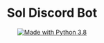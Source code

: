 <h1 align="center">
<br>
Sol Discord Bot
<br>
</h1>

<p align="center">
<a href="https://www.python.org/downloads/"><img src="https://img.shields.io/badge/Made%20With-Python%203.8-blue.svg?style=for-the-badge" alt="Made with Python 3.8"></a>
</p>
